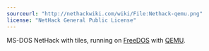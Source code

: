```yaml
---
sourceurl: "http://nethackwiki.com/wiki/File:Nethack-qemu.png"
license: "NetHack General Public License"
---
```

MS-DOS NetHack with tiles, running on [FreeDOS](http://www.freedos.org/) with [QEMU](http://wiki.qemu.org/Main_Page).
